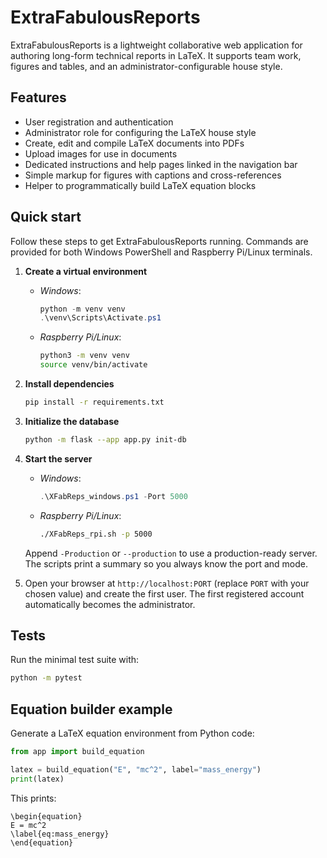 # ExtraFabulousReports

ExtraFabulousReports is a lightweight collaborative web application for authoring long-form technical reports in LaTeX. It supports team work, figures and tables, and an administrator-configurable house style.

## Features
- User registration and authentication
- Administrator role for configuring the LaTeX house style
- Create, edit and compile LaTeX documents into PDFs
- Upload images for use in documents
- Dedicated instructions and help pages linked in the navigation bar
- Simple markup for figures with captions and cross-references
- Helper to programmatically build LaTeX equation blocks

## Quick start
Follow these steps to get ExtraFabulousReports running. Commands are provided
for both Windows PowerShell and Raspberry Pi/Linux terminals.

1. **Create a virtual environment**
   - *Windows*:
     ```powershell
     python -m venv venv
     .\venv\Scripts\Activate.ps1
     ```
   - *Raspberry Pi/Linux*:
     ```bash
     python3 -m venv venv
     source venv/bin/activate
     ```
2. **Install dependencies**
   ```bash
   pip install -r requirements.txt
   ```
3. **Initialize the database**
   ```bash
   python -m flask --app app.py init-db
   ```
4. **Start the server**
   - *Windows*:
     ```powershell
     .\XFabReps_windows.ps1 -Port 5000
     ```
   - *Raspberry Pi/Linux*:
     ```bash
     ./XFabReps_rpi.sh -p 5000
     ```
   Append `-Production` or `--production` to use a production-ready server.
   The scripts print a summary so you always know the port and mode.

5. Open your browser at `http://localhost:PORT` (replace `PORT` with your chosen
   value) and create the first user. The first registered account automatically
   becomes the administrator.

## Tests
Run the minimal test suite with:
```bash
python -m pytest
```

## Equation builder example
Generate a LaTeX equation environment from Python code:

```python
from app import build_equation

latex = build_equation("E", "mc^2", label="mass_energy")
print(latex)
```

This prints:

```
\begin{equation}
E = mc^2
\label{eq:mass_energy}
\end{equation}
```
